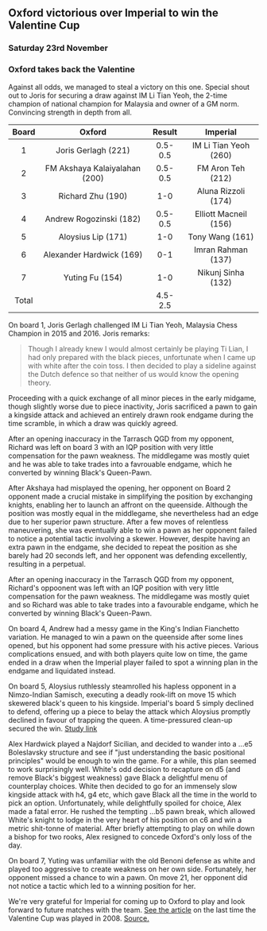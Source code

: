 ## Oxford victorious over Imperial to win the Valentine Cup

### Saturday 23rd November
### Oxford takes back the Valentine 

Against all odds, we managed to steal a victory on this one. Special shout out to Joris for securing a draw against IM Li Tian Yeoh, the 2-time champion of national champion for Malaysia and owner of a GM norm. Convincing strength in depth from all.

| Board |            Oxford             | Result  |        Imperial        |
|:-----:|:-----------------------------:|:-------:|:----------------------:|
|   1   |      Joris Gerlagh (221)      | 0.5-0.5 | IM Li Tian Yeoh (260)  |
|   2   | FM Akshaya Kalaiyalahan (200) | 0.5-0.5 |   FM Aron Teh (212)    |
|   3   |       Richard Zhu (190)       |   1-0   |  Aluna Rizzoli (174)   |
|   4   |    Andrew Rogozinski (182)    | 0.5-0.5 | Elliott Macneil  (156) |
|   5   |      Aloysius Lip (171)       |   1-0   |    Tony Wang (161)     |
|   6   |   Alexander Hardwick (169)    |   0-1   |   Imran Rahman (137)   |
|   7   |        Yuting Fu (154)        |   1-0   |   Nikunj Sinha (132)   |
| Total |                               | 4.5-2.5 |                        |

On board 1, Joris Gerlagh challenged IM Li Tian Yeoh, Malaysia Chess Champion in 2015 and 2016. Joris remarks:

> Though I already knew I would almost certainly be playing Ti Lian, I had only prepared with the black pieces, unfortunate when I came up with white after the coin toss. I then decided to play a sideline against the Dutch defence so that neither of us would know the opening theory.

Proceeding with a quick exchange of all minor pieces in the early midgame, though slightly worse due to piece inactivity, Joris sacrificed a pawn to gain a kingside attack and achieved an entirely drawn rook endgame during the time scramble, in which a draw was quickly agreed.

After an opening inaccuracy in the Tarrasch QGD from my opponent, Richard was left on board 3 with an IQP position with very little compensation for the pawn weakness. The middlegame was mostly quiet and he was able to take trades into a favrouable endgame, which he converted by winning Black's Queen-Pawn.

After Akshaya had misplayed the opening, her opponent on Board 2 opponent made a crucial mistake in simplifying the position by exchanging knights, enabling her to launch an affront on the queenside. Although the position was mostly equal in the middlegame, she nevertheless had an edge due to her superior pawn structure. After a few moves of relentless maneuvering, she was eventually able to win a pawn as her opponent failed to notice a potential tactic involving a skewer. However, despite having an extra pawn in the endgame, she decided to repeat the position as she barely had 20 seconds left, and her opponent was defending excellently, resulting in a perpetual. 

After an opening inaccuracy in the Tarrasch QGD from my opponent, Richard's oppoonent was left with an IQP position with very little compensation for the pawn weakness. The middlegame was mostly quiet and so Richard was able to take trades into a favourable endgame, which he converted by winning Black's Queen-Pawn.

On board 4, Andrew had a messy game in the King's Indian Fianchetto variation. He managed to win a pawn on the queenside after some lines opened, but his opponent had some pressure with his active pieces. Various complications ensued, and with both players quite low on time, the game ended in a draw when the Imperial player failed to spot a winning plan in the endgame and liquidated instead.

On board 5, Aloysius ruthlessly steamrolled his hapless opponent in a Nimzo-Indian Samisch, executing a deadly rook-lift on move 15 which skewered black's queen to his kingside. Imperial's board 5 simply declined to defend, offering up a piece to belay the attack which Aloysius promptly declined in favour of trapping the queen. A time-pressured clean-up secured the win. [Study link](https://lichess.org/study/UuqkigYF/EHV7RKKg)

Alex Hardwick played a Najdorf Sicilian, and decided to wander into a ...e5 Boleslavsky structure and see if "just understanding the basic positional principles" would be enough to win the game. For a while, this plan seemed to work surprisingly well. White's odd decision to recapture on d5 (and remove Black's biggest weakness) gave Black a delightful menu of counterplay choices. White then decided to go for an immensely slow kingside attack with h4, g4 etc, which gave Black all the time in the world to pick an option. Unfortunately, while delightfully spoiled for choice, Alex made a fatal error. He rushed the tempting ...b5 pawn break, which allowed White's knight to lodge in the very heart of his position on c6 and win a metric shit-tonne of material. After briefly attempting to play on while down a bishop for two rooks, Alex resigned to concede Oxford's only loss of the day.

On board 7, Yuting was unfamiliar with the old Benoni defense as white and played too aggressive to create weakness on her own side. Fortunately, her opponent missed a chance to win a pawn. On move 21, her opponent did not notice a tactic which led to a winning position for her.

We're very grateful for Imperial for coming up to Oxford to play and look forward to future matches with the team. [See the article](../images/valentines.png) on the last time the Valentine Cup was played in 2008. [Source.](https://issuu.com/rspall/docs/2008_1400_a)


<Grid photos='../images/imperial1.jpg,../images/imperial2.jpg,../images/imperial3.jpg' enableLightbox=true ratio='16,9'/>
